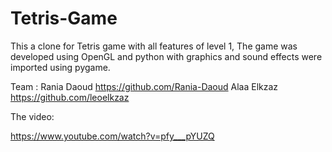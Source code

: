 # Tetris-Game
This a clone for Tetris game with all features of level 1, The game was developed using OpenGL and python with graphics and sound effects were imported using pygame.

Team :
Rania Daoud https://github.com/Rania-Daoud
Alaa Elkzaz https://github.com/leoelkzaz

The video:

https://www.youtube.com/watch?v=pfy___pYUZQ
